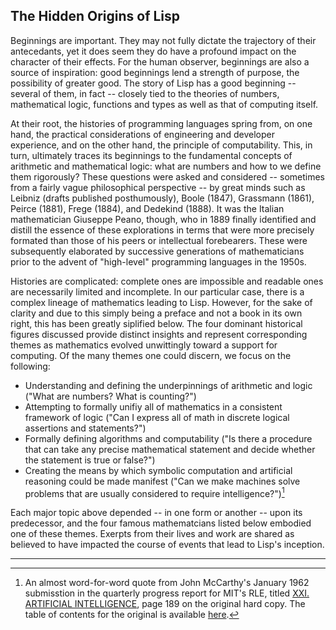 ## The Hidden Origins of Lisp

Beginnings are important. They may not fully dictate the trajectory of their antecedants, yet it does seem they do have a profound impact on the character of their effects. For the human observer, beginnings are also a source of inspiration: good beginnings lend a strength of purpose, the possibility of greater good. The story of Lisp has a good beginning -- several of them, in fact -- closely tied to the theories of numbers, mathematical logic, functions and types as well as that of computing itself.

At their root, the histories of programming languages spring from, on one hand, the practical considerations of engineering and developer experience, and on the other hand, the principle of computability. This, in turn, ultimately traces its beginnings to the fundamental concepts of arithmetic and mathematical logic: what are numbers and how to we define them rigorously? These questions were asked and considered -- sometimes from a fairly vague philosophical perspective --  by great minds such as Leibniz (drafts published posthumously), Boole (1847), Grassmann (1861), Peirce (1881), Frege (1884), and Dedekind (1888). It was the Italian mathematician Giuseppe Peano, though, who in 1889 finally identified and distill the essence of these explorations in terms that were more precisely formated than those of his peers or intellectual forebearers. These were subsequently elaborated by successive generations of mathematicians prior to the advent of "high-level" programming languages in the 1950s.

Histories are complicated: complete ones are impossible and readable ones are necessarily limited and incomplete. In our particular case, there is a complex lineage of mathematics leading to Lisp. However, for the sake of clarity and due to this simply being a preface and not a book in its own right, this has been greatly siplified below. The four dominant historical figures discussed provide distinct insights and represent corresponding themes as mathematics evolved unwittingly toward a support for computing. Of the many themes one could discern, we focus on the following:

* Understanding and defining the underpinnings of arithmetic and logic ("What are numbers? What is counting?")
* Attempting to formally unifiy all of mathematics in a consistent framework of logic ("Can I express all of math in discrete logical assertions and statements?")
* Formally defining algorithms and computability ("Is there a procedure that can take any precise mathematical statement and decide whether the statement is true or false?")
* Creating the means by which symbolic computation and artificial reasoning could be made manifest ("Can we make machines solve problems that are usually considered to require intelligence?")[^1]

Each major topic above depended -- in one form or another -- upon its predecessor, and the four famous mathematcians listed below embodied one of these themes. Exerpts from their lives and work are shared as believed to have impacted the course of events that lead to Lisp's inception.

----

[^1]: An almost word-for-word quote from John McCarthy's January 1962 submisstion in the quarterly progress report for MIT's RLE, titled [XXI. ARTIFICIAL INTELLIGENCE](http://dspace.mit.edu/bitstream/handle/1721.1/53661/RLE_QPR_064_XXI.pdf), page 189 on the original hard copy. The table of contents for the original is available [here](http://dspace.mit.edu/bitstream/handle/1721.1/53645/RLE_QPR_064_TOC.pdf).